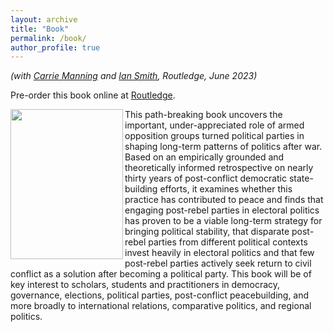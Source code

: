 ```yaml
---
layout: archive
title: "Book"
permalink: /book/
author_profile: true
---
```


*(with [Carrie Manning](https://scholar.google.com.tr/citations?user=1-6khNgAAAAJ&hl=en) and [Ian Smith](https://www.stmarytx.edu/academics/faculty/ian-smith/), Routledge, June 2023)*

Pre-order this book online at [Routledge](https://www.routledge.com/Parties-Politics-Peace-Electoral-Inclusion-as-Peacebuilding/Manning-Smith-Gurlek/p/book/9781032318936).

<img align="left" width="180" height="240" src="https://github.com/ozlemtuncel/ozlemtuncel.github.io/blob/master/_pages/page_images/parties_politics_peace.jpg"/>

This path-breaking book uncovers the important, under-appreciated role of armed opposition groups turned political parties in shaping long-term patterns of politics after war. Based on an empirically grounded and theoretically informed retrospective on nearly thirty years of post-conflict democratic state-building efforts, it examines whether this practice has contributed to peace and finds that engaging post-rebel parties in electoral politics has proven to be a viable long-term strategy for bringing political stability, that disparate post-rebel parties from different political contexts invest heavily in electoral politics and that few post-rebel parties actively seek return to civil conflict as a solution after becoming a political party. This book will be of key interest to scholars, students and practitioners in democracy, governance, elections, political parties, post-conflict peacebuilding, and more broadly to international relations, comparative politics, and regional politics.







